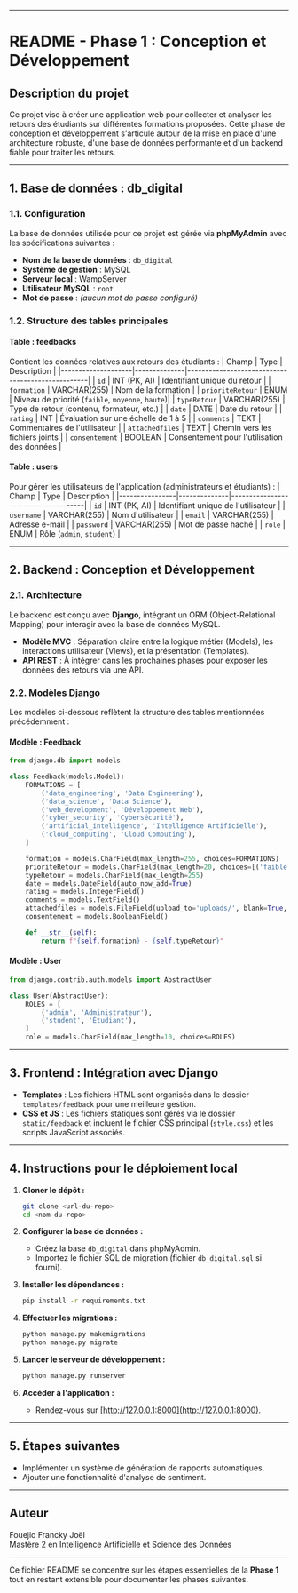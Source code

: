 
---

# README - Phase 1 : Conception et Développement

## Description du projet

Ce projet vise à créer une application web pour collecter et analyser les retours des étudiants sur différentes formations proposées. Cette phase de conception et développement s'articule autour de la mise en place d'une architecture robuste, d'une base de données performante et d'un backend fiable pour traiter les retours.

---

## 1. Base de données : db_digital

### 1.1. Configuration
La base de données utilisée pour ce projet est gérée via **phpMyAdmin** avec les spécifications suivantes :
- **Nom de la base de données** : `db_digital`
- **Système de gestion** : MySQL
- **Serveur local** : WampServer
- **Utilisateur MySQL** : `root`
- **Mot de passe** : *(aucun mot de passe configuré)*

### 1.2. Structure des tables principales

#### **Table : feedbacks**
Contient les données relatives aux retours des étudiants :
| Champ              | Type         | Description                                      |
|--------------------|--------------|--------------------------------------------------|
| `id`              | INT (PK, AI) | Identifiant unique du retour                     |
| `formation`       | VARCHAR(255) | Nom de la formation                              |
| `prioriteRetour`  | ENUM          | Niveau de priorité (`faible`, `moyenne`, `haute`)|
| `typeRetour`      | VARCHAR(255) | Type de retour (contenu, formateur, etc.)        |
| `date`            | DATE         | Date du retour                                  |
| `rating`          | INT          | Évaluation sur une échelle de 1 à 5             |
| `comments`        | TEXT         | Commentaires de l'utilisateur                   |
| `attachedfiles`   | TEXT         | Chemin vers les fichiers joints                 |
| `consentement`    | BOOLEAN      | Consentement pour l'utilisation des données     |

#### **Table : users**
Pour gérer les utilisateurs de l'application (administrateurs et étudiants) :
| Champ          | Type         | Description                         |
|----------------|--------------|-------------------------------------|
| `id`          | INT (PK, AI) | Identifiant unique de l'utilisateur |
| `username`    | VARCHAR(255) | Nom d'utilisateur                   |
| `email`       | VARCHAR(255) | Adresse e-mail                      |
| `password`    | VARCHAR(255) | Mot de passe haché                  |
| `role`        | ENUM          | Rôle (`admin`, `student`)           |

---

## 2. Backend : Conception et Développement

### 2.1. Architecture
Le backend est conçu avec **Django**, intégrant un ORM (Object-Relational Mapping) pour interagir avec la base de données MySQL.

- **Modèle MVC** : Séparation claire entre la logique métier (Models), les interactions utilisateur (Views), et la présentation (Templates).
- **API REST** : À intégrer dans les prochaines phases pour exposer les données des retours via une API.

### 2.2. Modèles Django

Les modèles ci-dessous reflètent la structure des tables mentionnées précédemment :

#### **Modèle : Feedback**
```python
from django.db import models

class Feedback(models.Model):
    FORMATIONS = [
        ('data_engineering', 'Data Engineering'),
        ('data_science', 'Data Science'),
        ('web_development', 'Développement Web'),
        ('cyber_security', 'Cybersécurité'),
        ('artificial_intelligence', 'Intelligence Artificielle'),
        ('cloud_computing', 'Cloud Computing'),
    ]

    formation = models.CharField(max_length=255, choices=FORMATIONS)
    prioriteRetour = models.CharField(max_length=20, choices=[('faible', 'Faible'), ('moyenne', 'Moyenne'), ('haute', 'Haute')])
    typeRetour = models.CharField(max_length=255)
    date = models.DateField(auto_now_add=True)
    rating = models.IntegerField()
    comments = models.TextField()
    attachedfiles = models.FileField(upload_to='uploads/', blank=True, null=True)
    consentement = models.BooleanField()

    def __str__(self):
        return f"{self.formation} - {self.typeRetour}"
```

#### **Modèle : User**
```python
from django.contrib.auth.models import AbstractUser

class User(AbstractUser):
    ROLES = [
        ('admin', 'Administrateur'),
        ('student', 'Étudiant'),
    ]
    role = models.CharField(max_length=10, choices=ROLES)
```

---

## 3. Frontend : Intégration avec Django

- **Templates** : Les fichiers HTML sont organisés dans le dossier `templates/feedback` pour une meilleure gestion.
- **CSS et JS** : Les fichiers statiques sont gérés via le dossier `static/feedback` et incluent le fichier CSS principal (`style.css`) et les scripts JavaScript associés.

---

## 4. Instructions pour le déploiement local

1. **Cloner le dépôt :**
   ```bash
   git clone <url-du-repo>
   cd <nom-du-repo>
   ```

2. **Configurer la base de données :**
   - Créez la base `db_digital` dans phpMyAdmin.
   - Importez le fichier SQL de migration (fichier `db_digital.sql` si fourni).

3. **Installer les dépendances :**
   ```bash
   pip install -r requirements.txt
   ```

4. **Effectuer les migrations :**
   ```bash
   python manage.py makemigrations
   python manage.py migrate
   ```

5. **Lancer le serveur de développement :**
   ```bash
   python manage.py runserver
   ```

6. **Accéder à l'application :**
   - Rendez-vous sur [http://127.0.0.1:8000](http://127.0.0.1:8000).

---

## 5. Étapes suivantes

- Implémenter un système de génération de rapports automatiques.
- Ajouter une fonctionnalité d'analyse de sentiment.

---

## Auteur
Fouejio Francky Joël  
Mastère 2 en Intelligence Artificielle  et Science des Données  

--- 

Ce fichier README se concentre sur les étapes essentielles de la **Phase 1** tout en restant extensible pour documenter les phases suivantes.
